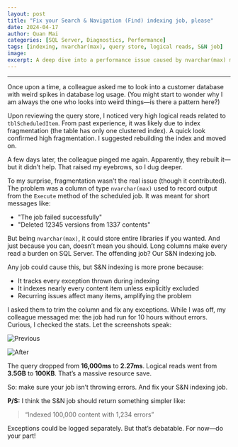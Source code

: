 ```yaml
---
layout: post
title: "Fix your Search & Navigation (Find) indexing job, please"
date: 2024-04-17
author: Quan Mai
categories: [SQL Server, Diagnostics, Performance]
tags: [indexing, nvarchar(max), query store, logical reads, S&N job]
image: 
excerpt: A deep dive into a performance issue caused by nvarchar(max) misuse in a scheduled indexing job.
---
```


---

Once upon a time, a colleague asked me to look into a customer database with weird spikes in database log usage. (You might start to wonder why I am always the one who looks into weird things—is there a pattern here?)

Upon reviewing the query store, I noticed very high logical reads related to `tblScheduledItem`. From past experience, it was likely due to index fragmentation (the table has only one clustered index). A quick look confirmed high fragmentation. I suggested rebuilding the index and moved on.

A few days later, the colleague pinged me again. Apparently, they rebuilt it—but it didn’t help. That raised my eyebrows, so I dug deeper.

To my surprise, fragmentation wasn’t the real issue (though it contributed). The problem was a column of type `nvarchar(max)` used to record output from the `Execute` method of the scheduled job. It was meant for short messages like:

- "The job failed successfully"
- "Deleted 12345 versions from 1337 contents"

But being `nvarchar(max)`, it could store entire libraries if you wanted. And just because you can, doesn’t mean you should. Long columns make every read a burden on SQL Server. The offending job? Our S&N indexing job.

Any job could cause this, but S&N indexing is more prone because:

- It tracks every exception thrown during indexing
- It indexes nearly every content item unless explicitly excluded
- Recurring issues affect many items, amplifying the problem

I asked them to trim the column and fix any exceptions. While I was off, my colleague messaged me: the job had run for 10 hours without errors. Curious, I checked the stats. Let the screenshots speak:

![Previous](/image.png)

![After](/image-1.png)

The query dropped from **16,000ms** to **2.27ms**. Logical reads went from **3.5GB** to **100KB**. That’s a massive resource save.

So: make sure your job isn’t throwing errors. And fix your S&N indexing job.

**P/S:** I think the S&N job should return something simpler like:

> “Indexed 100,000 content with 1,234 errors”

Exceptions could be logged separately. But that’s debatable. For now—do your part!

